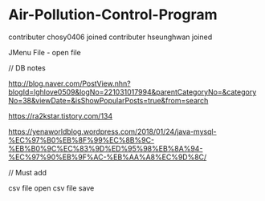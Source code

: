 # Air-Pollution-Control-Program

contributer chosy0406 joined
contributer hseunghwan joined

JMenu File
    - open file





// DB notes

http://blog.naver.com/PostView.nhn?blogId=lghlove0509&logNo=221031017994&parentCategoryNo=&categoryNo=38&viewDate=&isShowPopularPosts=true&from=search

https://ra2kstar.tistory.com/134

https://yenaworldblog.wordpress.com/2018/01/24/java-mysql-%EC%97%B0%EB%8F%99%EC%8B%9C-%EB%B0%9C%EC%83%9D%ED%95%98%EB%8A%94-%EC%97%90%EB%9F%AC-%EB%AA%A8%EC%9D%8C/



// Must add

csv file open
csv file save

